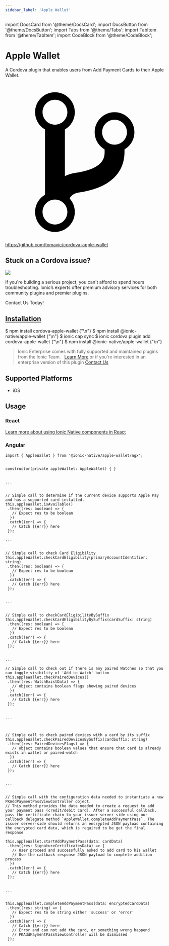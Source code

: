 ```yaml
---
sidebar_label: 'Apple Wallet'
---
```


import DocsCard from '@theme/DocsCard';
import DocsButton from '@theme/DocsButton';
import Tabs from '@theme/Tabs';
import TabItem from '@theme/TabItem';
import CodeBlock from '@theme/CodeBlock';

# Apple Wallet

A Cordova plugin that enables users from Add Payment Cards to their Apple Wallet.

<p><a href="https://github.com/tomavic/cordova-apple-wallet" target="_blank" rel="noopener" className="git-link">
  <svg viewBox="0 0 512 512"><path d="M416 160c0-35.3-28.7-64-64-64s-64 28.7-64 64c0 23.7 12.9 44.3 32 55.4v8.6c0 19.9-7.8 33.7-25.3 44.9-15.4 9.8-38.1 17.1-67.5 21.5-14 2.1-25.7 6-35.2 10.7V151.4c19.1-11.1 32-31.7 32-55.4 0-35.3-28.7-64-64-64S96 60.7 96 96c0 23.7 12.9 44.3 32 55.4v209.2c-19.1 11.1-32 31.7-32 55.4 0 35.3 28.7 64 64 64s64-28.7 64-64c0-16.6-6.3-31.7-16.7-43.1 1.9-4.9 9.7-16.3 29.4-19.3 38.8-5.8 68.9-15.9 92.3-30.8 36-22.8 55-57 55-98.8v-8.6c19.1-11.1 32-31.7 32-55.4zM160 56c22.1 0 40 17.9 40 40s-17.9 40-40 40-40-17.9-40-40 17.9-40 40-40zm0 400c-22.1 0-40-17.9-40-40s17.9-40 40-40 40 17.9 40 40-17.9 40-40 40zm192-256c-22.1 0-40-17.9-40-40s17.9-40 40-40 40 17.9 40 40-17.9 40-40 40z"></path></svg> https://github.com/tomavic/cordova-apple-wallet
</a></p>

<h2>Stuck on a Cordova issue?</h2>
<DocsCard className="cordova-ee-card" header="Don't waste precious time on plugin issues." href="https://ionicframework.com/sales?product_of_interest=Ionic%20Native">
  <div>
    <img src="/docs/icons/native-cordova-bot.png" class="cordova-ee-img" />
    <p>If you're building a serious project, you can't afford to spend hours troubleshooting. Ionic’s experts offer premium advisory services for both community plugins and premier plugins.</p>
    <DocsButton className="native-ee-detail">Contact Us Today!</DocsButton>
  </div>
</DocsCard>

<h2 id="installation">
  <a href="#installation">Installation</a>
</h2>
<Tabs defaultValue="Capacitor" values={[
  {value: 'Capacitor', label: 'Capacitor'},
  {value: 'Cordova', label: 'Cordova'},
  {value: 'Enterprise', label: 'Enterprise'},
]}>
  <TabItem value="Capacitor">
    <CodeBlock className="language-shell">
      $ npm install cordova-apple-wallet {"\n"}
      $ npm install @ionic-native/apple-wallet {"\n"}
      $ ionic cap sync
    </CodeBlock>
  </TabItem>
  <TabItem value="Cordova">
    <CodeBlock className="language-shell">
      $ ionic cordova plugin add cordova-apple-wallet {"\n"}
      $ npm install @ionic-native/apple-wallet {"\n"}
    </CodeBlock>
  </TabItem>
  <TabItem value="Enterprise">
    <blockquote>Ionic Enterprise comes with fully supported and maintained plugins from the Ionic Team. &nbsp;
      <a class="btn" href="https://ionic.io/docs/premier-plugins">Learn More</a> or if you're interested in an enterprise version of this plugin <a class="btn" href="https://ionicframework.com/sales?product_of_interest=Ionic%20Enterprise%20Engine">Contact Us</a></blockquote>
  </TabItem>
</Tabs>

## Supported Platforms

- iOS

## Usage

### React

[Learn more about using Ionic Native components in React](../native-community.md#react)

### Angular

```tsx
import { AppleWallet } from '@ionic-native/apple-wallet/ngx';


constructor(private appleWallet: AppleWallet) { }


...


// Simple call to determine if the current device supports Apple Pay and has a supported card installed.
this.appleWallet.isAvailable()
 .then((res: boolean) => {
   // Expect res to be boolean
  })
 .catch((err) => {
   // Catch {{err}} here
 });

...


// Simple call to check Card Eligibility
this.appleWallet.checkCardEligibility(primaryAccountIdentifier: string)
 .then((res: boolean) => {
   // Expect res to be boolean
  })
 .catch((err) => {
   // Catch {{err}} here
 });


...


// Simple call to checkCardEligibilityBySuffix
this.appleWallet.checkCardEligibilityBySuffix(cardSuffix: string)
 .then((res: boolean) => {
   // Expect res to be boolean
  })
 .catch((err) => {
   // Catch {{err}} here
 });


...

// Simple call to check out if there is any paired Watches so that you can toggle visibility of 'Add to Watch' button
this.appleWallet.checkPairedDevices()
 .then((res: WatchExistData) => {
   // object contains boolean flags showing paired devices
  })
 .catch((err) => {
   // Catch {{err}} here
 });


...



// Simple call to check paired devices with a card by its suffix
this.appleWallet.checkPairedDevicesBySuffix(cardSuffix: string)
 .then((res: PairedDevicesFlags) => {
   // object contains boolean values that ensure that card is already exists in wallet or paired-watch
  })
 .catch((err) => {
   // Catch {{err}} here
 });


...


// Simple call with the configuration data needed to instantiate a new PKAddPaymentPassViewController object.
// This method provides the data needed to create a request to add your payment pass (credit/debit card). After a successful callback, pass the certificate chain to your issuer server-side using our callback delegate method `AppleWallet.completeAddPaymentPass`. The issuer server-side should returns an encrypted JSON payload containing the encrypted card data, which is required to be get the final response

this.appleWallet.startAddPaymentPass(data: cardData)
 .then((res: SignatureCertificatesData) => {
   // User proceed and successfully asked to add card to his wallet
   // Use the callback response JSON payload to complete addition process
  })
 .catch((err) => {
   // Catch {{err}} here
 });


...


this.appleWallet.completeAddPaymentPass(data: encryptedCardData)
 .then((res: string) => {
   // Expect res to be string either 'success' or 'error'
  })
 .catch((err) => {
   // Catch {{err}} here
   // Error and can not add the card, or something wrong happend
   // PKAddPaymentPassViewController will be dismissed
 });

```
